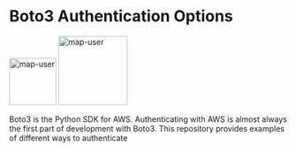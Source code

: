 # Boto3 Authentication Options

<img width="85" alt="map-user" src="https://img.shields.io/badge/views-229-green"> <img width="125" alt="map-user" src="https://img.shields.io/badge/unique visits-057-green">

Boto3 is the Python SDK for AWS. Authenticating with AWS is almost always the first part of development with Boto3. This repository provides examples of different ways to authenticate
